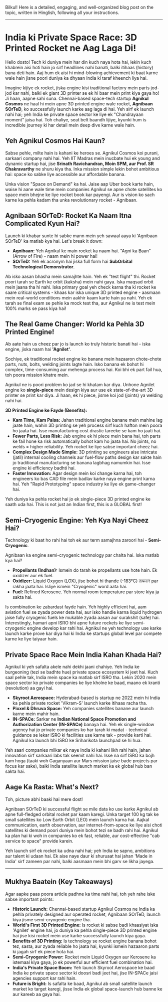 Bilkul! Here is a detailed, engaging, and well-organized blog post on the topic, written in Hinglish, following all your instructions.

***

# India ki Private Space Race: 3D Printed Rocket ne Aag Laga Di!

Hello dosto! Tech ki duniya mein har din kuch naya hota hai, lekin kuch khabrein aisi hoti hain jo sirf headlines nahi banati, balki itihaas (history) bana deti hain. Aaj hum ek aisi hi mind-blowing achievement ki baat karne wale hain jisne poori duniya ka dhyaan India ki taraf kheench liya hai.

Imagine kijiye ek rocket, jiska engine kisi traditional factory mein parts jod-jod kar nahi, balki ek giant 3D printer se ek hi baar mein print kiya gaya ho! Ji haan, aapne sahi suna. Chennai-based space-tech startup **Agnikul Cosmos** ne haal hi mein apne 3D printed engine wale rocket, **Agnibaan SOrTeD**, ko successfully launch karke aag laga di hai. Yeh sirf ek launch nahi hai; yeh India ke private space sector ke liye ek "Chandrayaan moment" jaisa hai. Toh chaliye, seat belt baandh lijiye, kyunki hum is incredible journey ki har detail mein deep dive karne wale hain.

## Yeh Agnikul Cosmos Hai Kaun?

Sabse pehle, milte hain is kahani ke heroes se. Agnikul Cosmos koi purani, sarkaari company nahi hai. Yeh IIT Madras mein inucbate hui ek young and dynamic startup hai, jise **Srinath Ravichandran, Moin SPM, aur Prof. SR Chakravarthy** ne shuru kiya tha. Inka mission simple lekin bohot ambitious hai: space ko sabke liye accessible aur affordable banana.

Unka vision "Space on Demand" ka hai. Jaise aap Uber book karte hain, waise hi aane wale time mein companies Agnikul se apne chote satellites ko space mein bhejne ke liye rocket book kar payengi. Aur is vision ko sach karne ka pehla kadam tha unka revolutionary rocket - Agnibaan.

## Agnibaan SOrTeD: Rocket Ka Naam Itna Complicated Kyun Hai?

Launch ki khabar sunte hi sabke mann mein yeh sawaal aaya ki 'Agnibaan SOrTeD' ka matlab kya hai. Let's break it down:

-   **Agnibaan:** Yeh Agnikul ke main rocket ka naam hai. "Agni ka Baan" (Arrow of Fire) - naam mein hi power hai!
-   **SOrTeD:** Yeh ek acronym hai jiska full form hai **SubOrbital Technological Demonstrator**.

Ab isko aasan bhasha mein samajhte hain. Yeh ek "test flight" thi. Rocket poori tarah se Earth ke orbit (kaksha) mein nahi gaya. Iska maqsad orbit mein jaana tha hi nahi. Iska primary goal yeh check karna tha ki rocket ke saare critical systems - khaas kar iska unique 3D printed engine - aasmaan mein real-world conditions mein aakhir kaam karte hain ya nahi. Yeh ek tarah se final exam se pehle ka mock test tha, aur Agnikul ne is test mein 100% marks se pass kiya hai!

## The Real Game Changer: World ka Pehla 3D Printed Engine!

Ab aate hain us cheez par jo is launch ko truly historic banati hai - iska engine, jiska naam hai **'Agnilet'**.

Sochiye, ek traditional rocket engine ko banane mein hazaaron chote-chote parts, nuts, bolts, welding joints lagte hain. Isko banana ek bohot hi complex, time-consuming aur mehenga process hai. Koi bhi ek part fail hua, toh poora mission khatre mein.

Agnikul ne is poori problem ko jad se hi khatam kar diya. Unhone Agnilet engine ko **single-piece** mein design kiya aur use ek state-of-the-art 3D printer se print kar diya. Ji haan, ek hi piece, jisme koi jod (joints) ya welding nahi hai.

**3D Printed Engine ke Fayde (Benefits):**

-   **Kam Time, Kam Paisa:** Jahan traditional engine banane mein mahine lag jaate hain, wahin 3D printing se yeh process sirf kuch hafton mein poora ho jaata hai. Isse manufacturing cost drastic tareeke se kam ho jaati hai.
-   **Fewer Parts, Less Risk:** Jab engine ek hi piece mein bana hai, toh parts ke fail hone ka risk automatically bohot kam ho jaata hai. No joints, no welds = higher reliability. Yeh rocket ke liye sabse important cheez hai.
-   **Complex Design Made Simple:** 3D printing se engineers aise intricate (jatil) internal cooling channels aur fuel-flow paths design kar sakte hain jo traditional manufacturing se banana lagbhag namumkin hai. Isse engine ki efficiency badhti hai.
-   **Faster Innovation:** Agar design mein koi change karna hai, toh engineers ko bas CAD file mein badlav karke naya engine print karna hai. Yeh "Rapid Prototyping" space industry ke liye ek game-changer hai.

Yeh duniya ka pehla rocket hai jo ek single-piece 3D printed engine ke saath uda hai. This is not just an Indian first, this is a GLOBAL first!

## Semi-Cryogenic Engine: Yeh Kya Nayi Cheez Hai?

Technology ki baat ho rahi hai toh ek aur term samajhna zaroori hai - **Semi-Cryogenic**.

Agnibaan ka engine semi-cryogenic technology par chalta hai. Iska matlab kya hai?

-   **Propellants (Indhan):** Ismein do tarah ke propellants use hote hain. Ek oxidizer aur ek fuel.
-   **Oxidizer:** Liquid Oxygen (LOX), jise bohot hi thande (-183°C) तापमान par rakha jaata hai. Isliye ismein "Cryogenic" word aata hai.
-   **Fuel:** Refined Kerosene. Yeh normal room temperature par store kiya ja sakta hai.

Is combination ke zabardast fayde hain. Yeh highly efficient hai, aam aviation fuel se zyada power deta hai, aur isko handle karna liquid hydrogen jaise fully cryogenic fuels ke mukable zyada aasan aur surakshit (safe) hai. Interestingly, hamari apni ISRO bhi apne future rockets ke liye semi-cryogenic engine develop kar rahi hai. Agnikul ne yeh technology use karke launch karke prove kar diya hai ki India ke startups global level par compete karne ke liye taiyaar hain.

## Private Space Race Mein India Kahan Khada Hai?

Agnikul ki yeh safalta akele nahi dekhi jaani chahiye. Yeh India ke burgeoning (tezi se badhte hue) private space ecosystem ki jeet hai. Kuch saal pehle tak, India mein space ka matlab sirf ISRO tha. Lekin 2020 mein space sector ko private companies ke liye kholne ke baad, maano ek kranti (revolution) aa gayi hai.

-   **Skyroot Aerospace:** Hyderabad-based is startup ne 2022 mein hi India ka pehla private rocket 'Vikram-S' launch karke itihaas racha tha.
-   **Pixxel & Dhruva Space:** Yeh companies satellites banane aur launch karne mein mahir hain.
-   **IN-SPACe:** Sarkar ne **Indian National Space Promotion and Authorization Center (IN-SPACe)** banaya hai. Yeh ek single-window agency hai jo private companies ko har tarah ki madat - technical guidance se lekar ISRO ki facilities use karne tak - provide karti hai. Agnikul ka launch bhi ISRO ke Sriharikota launchpad se hi hua.

Yeh saari companies milkar ek naye India ki kahani likh rahi hain, jahan innovation sirf sarkaari labs tak seemit nahi hai. Isse na sirf ISRO ka bojh kam hoga (taaki woh Gaganyaan aur Mars mission jaise bade projects par focus kar sake), balki India satellite launch market ka ek global hub ban sakta hai.

## Aage Ka Rasta: What's Next?

Toh, picture abhi baaki hai mere dost!

Agnibaan SOrTeD ki successful flight se mile data ko use karke Agnikul ab apne full-fledged orbital rocket par kaam karegi. Unka target 100 kg tak ke small satellites ko Low Earth Orbit (LEO) mein launch karna hai. Aajkal communication, earth observation, aur internet-from-space ke liye aisi choti satellites ki demand poori duniya mein bohot tezi se badh rahi hai. Agnikul ka plan hai ki woh in companies ko ek fast, reliable, aur cost-effective "cab service to space" provide karein.

Yeh launch sirf ek rocket ka udna nahi hai; yeh India ke sapno, ambitions aur talent ki udaan hai. Ek aise naye daur ki shuruaat hai jahan 'Made in India' sirf zameen par nahi, balki aasmaan mein bhi garv se likha jayega.

---

## Mukhya Baatein (Key Takeaways)

Agar aapke paas poora article padhne ka time nahi hai, toh yeh rahe iske sabse important points:

-   **Historic Launch:** Chennai-based startup Agnikul Cosmos ne India ka pehla privately designed aur operated rocket, Agnibaan SOrTeD, launch kiya jisme semi-cryogenic engine tha.
-   **World's First 3D Printed Engine:** Is rocket ki sabse badi khaasiyat iska 'Agnilet' engine hai, jo duniya ka pehla single-piece 3D printed engine hai jise kisi rocket mein use karke successfully launch kiya gaya.
-   **Benefits of 3D Printing:** Is technology se rocket engine banana bohot tez, sasta, aur zyada reliable ho jaata hai, kyunki ismein hazaaron parts ki jagah sirf ek piece hota hai.
-   **Semi-Cryogenic Power:** Rocket mein Liquid Oxygen aur Kerosene ka istemaal kiya gaya, jo ek powerful aur efficient fuel combination hai.
-   **India's Private Space Boom:** Yeh launch Skyroot Aerospace ke baad India ke private space sector ki doosri badi jeet hai, jise IN-SPACe jaisi agencies support kar rahi hain.
-   **Future is Bright:** Is safalta ke baad, Agnikul ab small satellite launch market ko target karegi, jisse India ek global space-launch hub banne ke aur kareeb aa gaya hai.